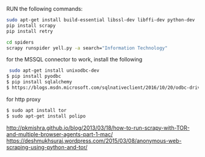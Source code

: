 RUN the following commands:

```sh
sudo apt-get install build-essential libssl-dev libffi-dev python-dev
pip install scrapy
pip install retry

cd spiders
scrapy runspider yell.py -a search="Information Technology"
```


for the MSSQL connector to work, install the following

```sh
 sudo apt-get install unixodbc-dev
$ pip install pyodbc
$ pip install sqlalchemy
$ https://blogs.msdn.microsoft.com/sqlnativeclient/2016/10/20/odbc-driver-13-0-for-linux-released/
```

for http proxy
```sh
$ sudo apt install tor
$ sudo apt-get install polipo
```
http://pkmishra.github.io/blog/2013/03/18/how-to-run-scrapy-with-TOR-and-multiple-browser-agents-part-1-mac/
https://deshmukhsuraj.wordpress.com/2015/03/08/anonymous-web-scraping-using-python-and-tor/


